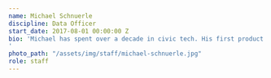 ```yaml
---
name: Michael Schnuerle
discipline: Data Officer
start_date: 2017-08-01 00:00:00 Z
bio: 'Michael has spent over a decade in civic tech. His first product was an online crime map built using open records requests and Google Maps in 2005, which  grew into open data advocacy and building civic services around real-time transportation, public safety, geocoding, and open data APIs. As Louisville Metros first data officer, he works with departments and partners to share information, foster data-driven decision-making, and promote transparency through open data.
'
photo_path: "/assets/img/staff/michael-schnuerle.jpg"
role: staff
---
```

